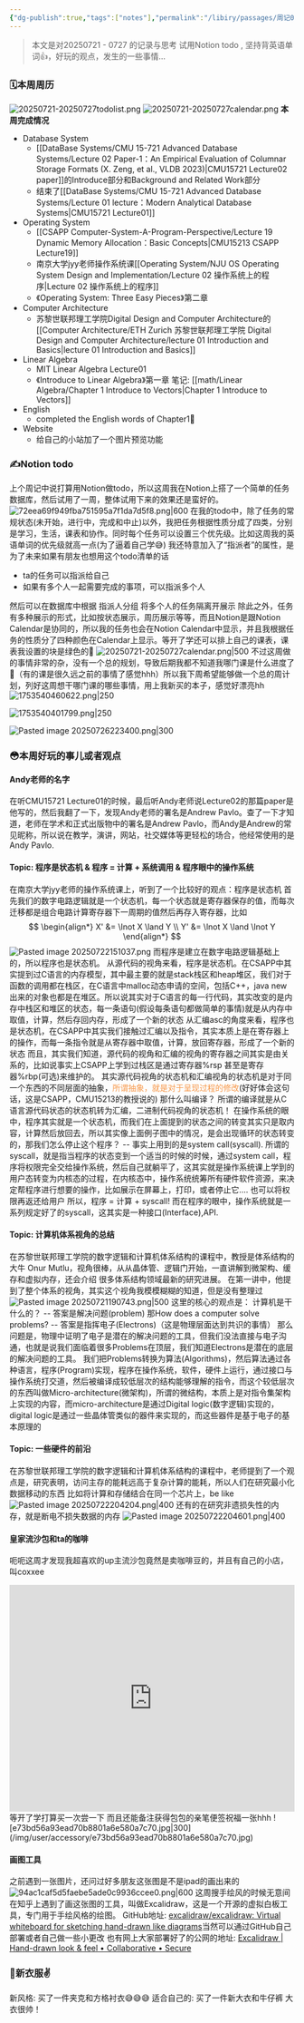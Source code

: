 ```yaml
---
{"dg-publish":true,"tags":["notes"],"permalink":"/libiry/passages/周记03：暑假第四周 Notion计划的一周/","dgPassFrontmatter":true,"noteIcon":"","created":"2025-07-26T15:47:52.726+08:00","updated":"2025-07-27T11:47:24.020+08:00"}
---
```


> 本文是对20250721 - 0727 的记录与思考
> 试用Notion todo , 坚持背英语单词👍，好玩的观点，发生的一些事情...


### 🗓️本周周历
![20250721-20250727todolist.png](/img/user/accessory/20250721-20250727todolist.png)
![20250721-20250727calendar.png](/img/user/accessory/20250721-20250727calendar.png)
**本周完成情况**
- Database System
	- [[DataBase Systems/CMU 15-721 Advanced Database Systems/Lecture 02 Paper-1：An Empirical Evaluation of Columnar Storage Formats (X. Zeng, et al., VLDB 2023)\|CMU15721 Lecture02 paper]]的Introduce部分和Background and Related Work部分
	- 结束了[[DataBase Systems/CMU 15-721 Advanced Database Systems/Lecture 01 lecture：Modern Analytical Database Systems\|CMU15721 Lecture01]]
- Operating System
	- [[CSAPP Computer-System-A-Program-Perspective/Lecture 19 Dynamic Memory Allocation：Basic Concepts\|CMU15213 CSAPP Lecture19]]
	- 南京大学jyy老师操作系统课[[Operating System/NJU OS Operating System Design and Implementation/Lecture 02 操作系统上的程序\|Lecture 02 操作系统上的程序]]
	- 《Operating System: Three Easy Pieces》第二章
- Computer Architecture
	- 苏黎世联邦理工学院Digital Design and Computer Architecture的[[Computer Architecture/ETH Zurich 苏黎世联邦理工学院 Digital Design and Computer Architecture/lecture 01 Introduction and Basics\|lecture 01 Introduction and Basics]]
- Linear Algebra
	- MIT Linear Algebra Lecture01
	- 《Introduce to Linear Algebra》第一章 笔记: [[math/Linear Algebra/Chapter 1 Introduce to Vectors\|Chapter 1 Introduce to Vectors]]
- English
	- completed the English words of Chapter1👏
- Website
	- 给自己的小站加了一个图片预览功能


### ✍️Notion todo
上个周记中说打算用Notion做todo，所以这周我在Notion上搭了一个简单的任务数据库，然后试用了一周，整体试用下来的效果还是蛮好的。
![72eea69f949fba751595a7f1da7d5f8.png|600](/img/user/accessory/72eea69f949fba751595a7f1da7d5f8.png)
在我的todo中，除了任务的常规状态(未开始，进行中，完成和中止)以外，我把任务根据性质分成了四类，分别是学习，生活，课表和协作。同时每个任务可以设置三个优先级。比如这周我的英语单词的优先级就高一点(为了逼着自己学😅)
我还特意加入了“指派者”的属性，是为了未来如果有朋友也想用这个todo清单的话
- ta的任务可以指派给自己
- 如果有多个人一起需要完成的事项，可以指派多个人

然后可以在数据库中根据 指派人分组 将多个人的任务隔离开展示
除此之外，任务有多种展示的形式，比如按状态展示，周历展示等等，而且Notion是跟Notion Calendar是协同的，所以我的任务也会在Notion Calendar中显示，并且我根据任务的性质分了四种颜色在Calendar上显示。等开了学还可以排上自己的课表，课表我设置的块是绿色的🤣
![20250721-20250727calendar.png|500](/img/user/accessory/20250721-20250727calendar.png)
不过这周做的事情非常的杂，没有一个总的规划，导致后期我都不知道我哪门课是什么进度了🤣（有的课是很久远之前的事情了感觉hhh）所以我下周希望能够做一个总的周计划，列好这周想干哪门课的哪些事情，用上我新买的本子，感觉好漂亮hh
![1753540460622.png|250](/img/user/accessory/1753540460622.png)

![1753540401799.png|250](/img/user/accessory/1753540401799.png)

![Pasted image 20250726223400.png|300](/img/user/accessory/Pasted%20image%2020250726223400.png)



### 😳本周好玩的事儿或者观点
####  Andy老师的名字
在听CMU15721 Lecture01的时候，最后听Andy老师说Lecture02的那篇paper是他写的，然后我翻了一下，发现Andy老师的署名是Andrew Pavlo。查了一下才知道，老师在学术和正式出版物中的署名是Andrew Pavlo，而Andy是Andrew的常见昵称，所以说在教学，演讲，网站，社交媒体等更轻松的场合，他经常使用的是Andy Pavlo.
#### Topic: 程序是状态机 & 程序 = 计算 + 系统调用 & 程序眼中的操作系统
在南京大学jyy老师的操作系统课上，听到了一个比较好的观点：程序是状态机
首先我们的数字电路逻辑就是一个状态机，每一个状态就是寄存器保存的值，而每次迁移都是组合电路计算寄存器下一周期的值然后再存入寄存器，比如
$$
\begin{align*}
X' &= \lnot X \land Y \\
Y' &= \lnot X \land \lnot Y
\end{align*}
$$
![Pasted image 20250722151037.png](/img/user/accessory/Pasted%20image%2020250722151037.png)
而程序是建立在数字电路逻辑基础上的，所以程序也是状态机。
从源代码的视角来看，程序是状态机。在CSAPP中其实提到过C语言的内存模型，其中最主要的就是stack栈区和heap堆区，我们对于函数的调用都在栈区，在C语言中malloc动态申请的空间，包括C++，java new出来的对象也都是在堆区。所以说其实对于C语言的每一行代码，其实改变的是内存中栈区和堆区的状态，每一条语句(假设每条语句都做简单的事情)就是从内存中取值，计算，然后存回内存，形成了一个新的状态
从汇编asc的角度来看，程序也是状态机，在CSAPP中其实我们接触过汇编以及指令，其实本质上是在寄存器上的操作，而每一条指令就是从寄存器中取值，计算，放回寄存器，形成了一个新的状态
而且，其实我们知道，源代码的视角和汇编的视角的寄存器之间其实是由关系的，比如说事实上CSAPP上学到过栈区是通过寄存器%rsp 甚至是寄存器%rbp(可选)来维护的。
其实源代码视角的状态机和汇编视角的状态机是对于同一个东西的不同层面的抽象，<font color="#f79646">所谓抽象，就是对于呈现过程的修改</font>(好好体会这句话，这是CSAPP，CMU15213的教授说的)
那什么叫编译？ 所谓的编译就是从C语言源代码状态的状态机转为汇编，二进制代码视角的状态机！
在操作系统的眼中，程序其实就是一个状态机，而我们在上面提到的状态之间的转变其实只是取内容，计算然后放回去，所以其实像上面例子图中的情况，是会出现循环的状态转变的，那我们怎么停止这个程序？ -- 事实上用到的是system call(syscall).
所谓的syscall，就是指当程序的状态变到一个适当的时候的时候，通过system call，程序将权限完全交给操作系统，然后自己就躺平了，这其实就是操作系统课上学到的用户态转变为内核态的过程，在内核态中，操作系统统筹所有硬件软件资源，来决定帮程序进行想要的操作，比如展示在屏幕上，打印，或者停止它.... 也可以将权限再返还给用户
所以，程序 = 计算 + syscall!
而在程序的眼中，操作系统就是一系列规定好了的syscall，这其实是一种接口(Interface),API.
#### Topic: 计算机体系视角的总结
在苏黎世联邦理工学院的数字逻辑和计算机体系结构的课程中，教授是体系结构的大牛 Onur Mutlu，视角很棒，从从晶体管、逻辑门开始，一直讲解到微架构、缓存和虚拟内存，还会介绍 很多体系结构领域最新的研究进展。
在第一讲中，他提到了整个体系的视角，其实这个视角我模模糊糊的知道，但是没有整理过
![Pasted image 20250721190743.png|500](/img/user/accessory/Pasted%20image%2020250721190743.png)
这里的核心的观点是：
计算机是干什么的？ -- 答案是解决问题(problem)
那How does a computer solve problems? -- 答案是指挥电子(Electrons)（这是物理层面达到共识的事情）
那么问题是，物理中证明了电子是潜在的解决问题的工具，但我们没法直接与电子沟通，也就是说我们面临着很多Problems在顶层，我们知道Electrons是潜在的底层的解决问题的工具。
我们把Problems转换为算法(Algorithms)，然后算法通过各种语言，程序(Program)实现，程序在操作系统，软件，硬件上运行，通过接口与操作系统打交道，然后被编译成较低层次的结构能够理解的指令，而这个较低层次的东西叫做Micro-architecture(微架构)，所谓的微结构，本质上是对指令集架构上实现的内容，而micro-architecture是通过Digital logic(数字逻辑)实现的，digital logic是通过一些晶体管类似的器件来实现的，而这些器件是基于电子的基本原理的
#### Topic: 一些硬件的前沿
在苏黎世联邦理工学院的数字逻辑和计算机体系结构的课程中，老师提到了一个观点是，研究表明，访问主存的能耗远高于复杂计算的能耗，所以人们在研究最小化数据移动的东西
比如将计算和存储结合在同一个芯片上，be like
![Pasted image 20250722204204.png|400](/img/user/accessory/Pasted%20image%2020250722204204.png)
还有的在研究非遗损失性的内存，就是断电不损失数据的内存
![Pasted image 20250722204601.png|400](/img/user/accessory/Pasted%20image%2020250722204601.png)

#### 皇家流沙包和ta的咖啡
呃呃这周才发现我超喜欢的up主流沙包竟然是卖咖啡豆的，并且有自己的小店，叫coxxee
<iframe width ="100%" height = "400" src="https://player.bilibili.com/player.html?isOutside=true&aid=492639568&bvid=BV1mN411W7rt&cid=1311572464&p=1&autoplay=0" scrolling="no" border="0" frameborder="no" framespacing="0" allowfullscreen="false"></iframe>
等开了学打算买一次尝一下 而且还能备注获得包包的亲笔便签祝福一张hhh
![e73bd56a93ead70b8801a6e580a7c70.jpg|300](/img/user/accessory/e73bd56a93ead70b8801a6e580a7c70.jpg)

#### 画图工具
之前遇到一张图片，还问过好多朋友这张图是不是ipad的画出来的
![94ac1caf5d5faebe5ade0c9936ccee0.png|600](/img/user/accessory/94ac1caf5d5faebe5ade0c9936ccee0.png)
这周搜手绘风的时候无意间在知乎上遇到了画这张图的工具，叫做Excalidraw，这是一个开源的虚拟白板工具，专门用于手绘风格的绘图。
GitHub地址: [excalidraw/excalidraw: Virtual whiteboard for sketching hand-drawn like diagrams](https://github.com/excalidraw/excalidraw)当然可以通过GitHub自己部署或者自己做一些小更改
也有网上大家部署好了的公网的地址: [Excalidraw | Hand-drawn look & feel • Collaborative • Secure](https://excalidraw.com/)
### 👔新衣服✌️
新风格: 买了一件夹克和方格衬衣😅😅😅
适合自己的: 买了一件新大衣和牛仔裤 大衣很帅！
